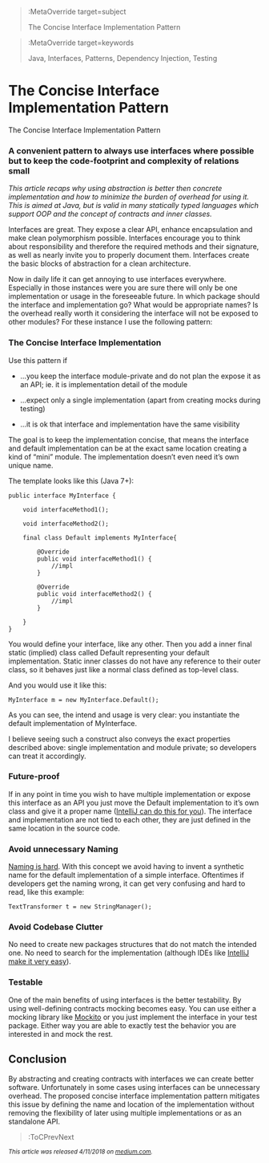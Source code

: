 

> :MetaOverride target=subject
>
> The Concise Interface Implementation Pattern


> :MetaOverride target=keywords
>
> Java, Interfaces, Patterns, Dependency Injection, Testing

# The Concise Interface Implementation Pattern

The Concise Interface Implementation Pattern

### A convenient pattern to always use interfaces where possible but to keep the code-footprint and complexity of relations small

*This article recaps why using abstraction is better then concrete implementation and how to minimize the burden of overhead for using it. This is aimed at Java, but is valid in many statically typed languages which support OOP and the concept of contracts and inner classes.*

Interfaces are great. They expose a clear API, enhance encapsulation and make clean polymorphism possible. Interfaces encourage you to think about responsibility and therefore the required methods and their signature, as well as nearly invite you to properly document them. Interfaces create the basic blocks of abstraction for a clean architecture.

Now in daily life it can get annoying to use interfaces everywhere. Especially in those instances were you are sure there will only be one implementation or usage in the foreseeable future. In which package should the interface and implementation go? What would be appropriate names? Is the overhead really worth it considering the interface will not be exposed to other modules? For these instance I use the following pattern:

### The Concise Interface Implementation

Use this pattern if

* …you keep the interface module-private and do not plan the expose it as an API; ie. it is implementation detail of the module

* …expect only a single implementation (apart from creating mocks during testing)

* …it is ok that interface and implementation have the same visibility

The goal is to keep the implementation concise, that means the interface and default implementation can be at the exact same location creating a kind of “mini” module. The implementation doesn’t even need it’s own unique name.

The template looks like this (Java 7+):

    public interface MyInterface {

        void interfaceMethod1();
    
        void interfaceMethod2();

        final class Default implements MyInterface{

            @Override
            public void interfaceMethod1() {
                //impl
            }

            @Override
            public void interfaceMethod2() {
                //impl
            }

        }
    }

You would define your interface, like any other. Then you add a inner final static (implied) class called Default representing your default implementation. Static inner classes do not have any reference to their outer class, so it behaves just like a normal class defined as top-level class.

And you would use it like this:

    MyInterface m = new MyInterface.Default();

As you can see, the intend and usage is very clear: you instantiate the default implementation of MyInterface.

I believe seeing such a construct also conveys the exact properties described above: single implementation and module private; so developers can treat it accordingly.

### Future-proof

If in any point in time you wish to have multiple implementation or expose this interface as an API you just move the Default implementation to it’s own class and give it a proper name ([IntelliJ can do this for you](https://www.jetbrains.com/help/idea/move-inner-to-upper-level-dialog-for-java.html)). The interface and implementation are not tied to each other, they are just defined in the same location in the source code.

### Avoid unnecessary Naming

[Naming is hard](https://martinfowler.com/bliki/TwoHardThings.html). With this concept we avoid having to invent a synthetic name for the default implementation of a simple interface. Oftentimes if developers get the naming wrong, it can get very confusing and hard to read, like this example:

    TextTransformer t = new StringManager();

### Avoid Codebase Clutter

No need to create new packages structures that do not match the intended one. No need to search for the implementation (although IDEs like [IntelliJ make it very easy](https://www.jetbrains.com/help/idea/navigating-to-super-method-or-implementation.html)).

### Testable

One of the main benefits of using interfaces is the better testability. By using well-defining contracts mocking becomes easy. You can use either a mocking library like [Mockito](http://site.mockito.org/) or you just implement the interface in your test package. Either way you are able to exactly test the behavior you are interested in and mock the rest.

## Conclusion

By abstracting and creating contracts with interfaces we can create better software. Unfortunately in some cases using interfaces can be unnecessary overhead. The proposed concise interface implementation pattern mitigates this issue by defining the name and location of the implementation without removing the flexibility of later using multiple implementations or as an standalone API.

> :ToCPrevNext


<small>_This article was released 4/11/2018 on [medium.com](https://medium.com/@patrickfav/the-concise-interface-implementation-pattern-9b15f35a806b)._</small>